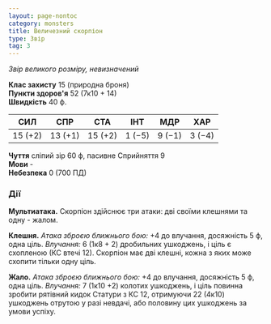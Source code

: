 ```yaml
---
layout: page-nontoc
category: monsters
title: Величезний скорпіон
type: Звір
tag: 3
---
```


_Звір великого розміру, невизначений_

**Клас захисту** 15 (природна броня)    
**Пункти здоров'я** 52 (7к10 + 14)    
**Швидкість** 40 ф.

| СИЛ     | СПР     | СТА     | ІНТ    | МДР    | ХАР    |
| ------- | ------- | ------- | ------ | ------ | ------ |
| 15 (+2) | 13 (+1) | 15 (+2) | 1 (−5) | 9 (−1) | 3 (−4) |

**Чуття** сліпий зір 60 ф, пасивне Сприйняття 9    
**Мови** -    
**Небезпека** 0 (700 ПД)

### Дії
**Мультиатака.** Скорпіон здійснює три атаки: дві своїми клешнями та одну - жалом.    

**Клешня.** _Атака зброєю ближнього бою:_ +4 до влучання, досяжність 5 ф, одна ціль. _Влучання:_ 6 (1к8 + 2) дробильних ушкоджень, і ціль є схопленою (КС втечі 12). Скорпіон має дві клешні, кожна з яких може схопити тільки одну ціль.    

**Жало.** _Атака зброєю ближнього бою:_ +4 до влучання, досяжність 5 ф, одна ціль. _Влучання:_ 7 (1к10 +2) колотих ушкоджень, і ціль повинна зробити рятівний кидок Статури з КС 12, отримуючи 22 (4к10) ушкоджень отрутою у разі невдачі, або половину цих ушкоджень за умови успіху. 
